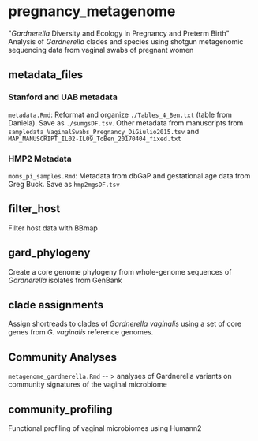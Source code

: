# pregnancy_metagenome
"*Gardnerella* Diversity and Ecology in Pregnancy and Preterm Birth"
Analysis of *Gardnerella* clades and species using shotgun metagenomic sequencing data from vaginal swabs of pregnant women 

##  metadata_files

### Stanford and UAB metadata
`metadata.Rmd`:  Reformat and organize `./Tables_4_Ben.txt` (table from Daniela). Save as `./sumgsDF.tsv`.
Other metadata from manuscripts from `sampledata_VaginalSwabs_Pregnancy_DiGiulio2015.tsv` and `MAP_MANUSCRIPT_IL02-IL09_ToBen_20170404_fixed.txt`

### HMP2 Metadata
`moms_pi_samples.Rmd`: Metadata from dbGaP and gestational age data from Greg Buck. Save as `hmp2mgsDF.tsv`

## filter_host
Filter host data with BBmap

## gard_phylogeny
Create a core genome phylogeny from whole-genome sequences of *Gardnerella* isolates from GenBank

## clade assignments
Assign shortreads to clades of *Gardnerella vaginalis* using a set of core genes from *G. vaginalis* reference genomes.

## Community Analyses
`metagenome_gardnerella.Rmd` -- > analyses of Gardnerella variants on community signatures of the vaginal microbiome

## community_profiling
Functional profiling of vaginal microbiomes using Humann2
